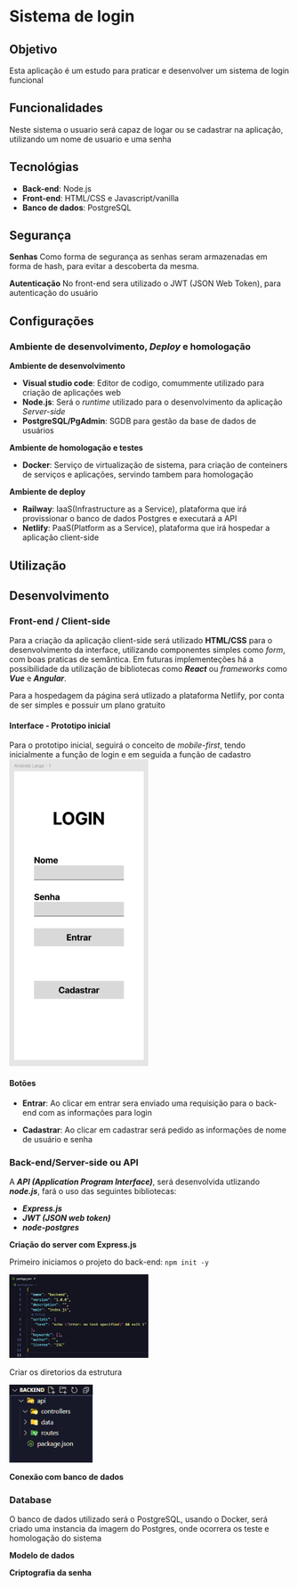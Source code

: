 # Sistema de login

## Objetivo
Esta aplicação é um estudo para praticar e desenvolver um sistema de login funcional

## Funcionalidades
Neste sistema o usuario será capaz de logar ou se cadastrar na aplicação, utilizando um nome de usuario e uma senha

## Tecnológias
 - **Back-end**: Node.js
 - **Front-end**: HTML/CSS e Javascript/vanilla
 - **Banco de dados**: PostgreSQL

## Segurança
**Senhas**
Como forma de segurança as senhas seram armazenadas em forma de hash, para evitar a descoberta da mesma.

**Autenticação**
No front-end sera utilizado o JWT (JSON Web Token), para autenticação do usuário


## Configurações

### Ambiente de desenvolvimento, *Deploy* e homologação
**Ambiente de desenvolvimento**
 - **Visual studio code**: Editor de codigo, comummente utilizado para criação de aplicações web
 - **Node.js**: Será o *runtime* utilizado para o desenvolvimento da aplicação *Server-side*
 - **PostgreSQL/PgAdmin**: SGDB para gestão da base de dados de usuários

**Ambiente de homologação e testes**
 - **Docker**: Serviço de virtualização de sistema, para criação de conteiners de serviços e aplicações, servindo tambem para homologação

**Ambiente de deploy**
 - **Railway**: IaaS(Infrastructure as a Service), plataforma que irá provissionar o banco de dados Postgres e executará a API
 - **Netlify**: PaaS(Platform as a Service), plataforma que irá hospedar a aplicação client-side



## Utilização

<!--TODO-->

## Desenvolvimento

### Front-end / Client-side

Para a criação da aplicação client-side será utilizado **HTML/CSS** para o desenvolvimento da interface, utilizando componentes simples como *form*, com boas praticas de semântica. Em futuras implementeções há a possibilidade da utilização de bibliotecas como ***React*** ou *frameworks* como ***Vue*** e ***Angular***.

Para a hospedagem da página será utlizado a plataforma Netlify, por conta de ser simples e possuir um plano gratuito

#### Interface - Prototipo inicial 

Para o prototipo inicial, seguirá o conceito de *mobile-first*, tendo inicialmente a função de login e em seguida a função de cadastro
<img src="./img/prototipo_interface.png" alt="Primeiro prototipo da interface" width=250px>

#### Botões
 - **Entrar**: Ao clicar em entrar sera enviado uma requisição para o back-end com as informações para login

 - **Cadastrar**: Ao clicar em cadastrar será pedido as informações de nome de usuário e senha

### Back-end/Server-side ou API

A ***API (Application Program Interface)***, será desenvolvida utlizando ***node.js***, fará o uso das seguintes bibliotecas:
 - ***Express.js***
 - ***JWT (JSON web token)***
 - ***node-postgres***

 **Criação do server com Express.js**

Primeiro iniciamos o projeto do back-end: `npm init -y`

<img src="./img/npm_init_backend.png" width=250px>

Criar os diretorios da estrutura

<img src="./img/estrutura_backend.png" width=150px>



 **Conexão com banco de dados**
 <!--TODO: Falar sobre como será conectado o node com o banco de dados-->

 ### Database

 O banco de dados utilizado será o PostgreSQL, usando o Docker, será criado uma instancia da imagem do Postgres, onde ocorrera os teste e homologação do sistema

 **Modelo de dados**
 <!--TODO: Cria o modelo de dados do usuário que contenha nome, nome de usuario e senha-->

 **Criptografia da senha**
 <!--TODO: Falar como será a criptografia e como será feita-->



